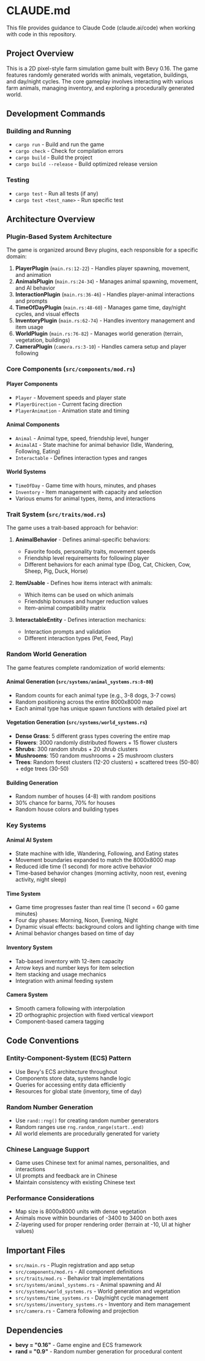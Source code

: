 # CLAUDE.md

This file provides guidance to Claude Code (claude.ai/code) when working with code in this repository.

## Project Overview

This is a 2D pixel-style farm simulation game built with Bevy 0.16. The game features randomly generated worlds with animals, vegetation, buildings, and day/night cycles. The core gameplay involves interacting with various farm animals, managing inventory, and exploring a procedurally generated world.

## Development Commands

### Building and Running
- `cargo run` - Build and run the game
- `cargo check` - Check for compilation errors
- `cargo build` - Build the project
- `cargo build --release` - Build optimized release version

### Testing
- `cargo test` - Run all tests (if any)
- `cargo test <test_name>` - Run specific test

## Architecture Overview

### Plugin-Based System Architecture
The game is organized around Bevy plugins, each responsible for a specific domain:

1. **PlayerPlugin** (`main.rs:12-22`) - Handles player spawning, movement, and animation
2. **AnimalsPlugin** (`main.rs:24-34`) - Manages animal spawning, movement, and AI behavior
3. **InteractionPlugin** (`main.rs:36-46`) - Handles player-animal interactions and prompts
4. **TimeOfDayPlugin** (`main.rs:48-60`) - Manages game time, day/night cycles, and visual effects
5. **InventoryPlugin** (`main.rs:62-74`) - Handles inventory management and item usage
6. **WorldPlugin** (`main.rs:76-82`) - Manages world generation (terrain, vegetation, buildings)
7. **CameraPlugin** (`camera.rs:3-10`) - Handles camera setup and player following

### Core Components (`src/components/mod.rs`)

#### Player Components
- `Player` - Movement speeds and player state
- `PlayerDirection` - Current facing direction
- `PlayerAnimation` - Animation state and timing

#### Animal Components
- `Animal` - Animal type, speed, friendship level, hunger
- `AnimalAI` - State machine for animal behavior (Idle, Wandering, Following, Eating)
- `Interactable` - Defines interaction types and ranges

#### World Systems
- `TimeOfDay` - Game time with hours, minutes, and phases
- `Inventory` - Item management with capacity and selection
- Various enums for animal types, items, and interactions

### Trait System (`src/traits/mod.rs`)

The game uses a trait-based approach for behavior:

1. **AnimalBehavior** - Defines animal-specific behaviors:
   - Favorite foods, personality traits, movement speeds
   - Friendship level requirements for following player
   - Different behaviors for each animal type (Dog, Cat, Chicken, Cow, Sheep, Pig, Duck, Horse)

2. **ItemUsable** - Defines how items interact with animals:
   - Which items can be used on which animals
   - Friendship bonuses and hunger reduction values
   - Item-animal compatibility matrix

3. **InteractableEntity** - Defines interaction mechanics:
   - Interaction prompts and validation
   - Different interaction types (Pet, Feed, Play)

### Random World Generation

The game features complete randomization of world elements:

#### Animal Generation (`src/systems/animal_systems.rs:8-80`)
- Random counts for each animal type (e.g., 3-8 dogs, 3-7 cows)
- Random positioning across the entire 8000x8000 map
- Each animal type has unique spawn functions with detailed pixel art

#### Vegetation Generation (`src/systems/world_systems.rs`)
- **Dense Grass**: 5 different grass types covering the entire map
- **Flowers**: 3000 randomly distributed flowers + 15 flower clusters
- **Shrubs**: 300 random shrubs + 20 shrub clusters
- **Mushrooms**: 150 random mushrooms + 25 mushroom clusters
- **Trees**: Random forest clusters (12-20 clusters) + scattered trees (50-80) + edge trees (30-50)

#### Building Generation
- Random number of houses (4-8) with random positions
- 30% chance for barns, 70% for houses
- Random house colors and building types

### Key Systems

#### Animal AI System
- State machine with Idle, Wandering, Following, and Eating states
- Movement boundaries expanded to match the 8000x8000 map
- Reduced idle time (1 second) for more active behavior
- Time-based behavior changes (morning activity, noon rest, evening activity, night sleep)

#### Time System
- Game time progresses faster than real time (1 second = 60 game minutes)
- Four day phases: Morning, Noon, Evening, Night
- Dynamic visual effects: background colors and lighting change with time
- Animal behavior changes based on time of day

#### Inventory System
- Tab-based inventory with 12-item capacity
- Arrow keys and number keys for item selection
- Item stacking and usage mechanics
- Integration with animal feeding system

#### Camera System
- Smooth camera following with interpolation
- 2D orthographic projection with fixed vertical viewport
- Component-based camera tagging

## Code Conventions

### Entity-Component-System (ECS) Pattern
- Use Bevy's ECS architecture throughout
- Components store data, systems handle logic
- Queries for accessing entity data efficiently
- Resources for global state (inventory, time of day)

### Random Number Generation
- Use `rand::rng()` for creating random number generators
- Random ranges use `rng.random_range(start..end)`
- All world elements are procedurally generated for variety

### Chinese Language Support
- Game uses Chinese text for animal names, personalities, and interactions
- UI prompts and feedback are in Chinese
- Maintain consistency with existing Chinese text

### Performance Considerations
- Map size is 8000x8000 units with dense vegetation
- Animals move within boundaries of -3400 to 3400 on both axes
- Z-layering used for proper rendering order (terrain at -10, UI at higher values)

## Important Files

- `src/main.rs` - Plugin registration and app setup
- `src/components/mod.rs` - All component definitions
- `src/traits/mod.rs` - Behavior trait implementations
- `src/systems/animal_systems.rs` - Animal spawning and AI
- `src/systems/world_systems.rs` - World generation and vegetation
- `src/systems/time_systems.rs` - Day/night cycle management
- `src/systems/inventory_systems.rs` - Inventory and item management
- `src/camera.rs` - Camera following and projection

## Dependencies

- **bevy = "0.16"** - Game engine and ECS framework
- **rand = "0.9"** - Random number generation for procedural content

